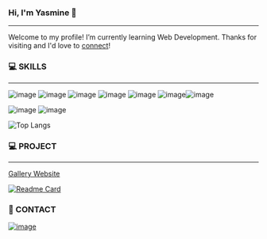 ### Hi, I'm Yasmine 👋
---
Welcome to my profile! I’m currently learning Web Development. Thanks for visiting and I'd love to [connect](https://www.linkedin.com/in/yasmineluk/)!

### 💻 SKILLS
---
![image](https://img.shields.io/badge/JavaScript-323330?style=for-the-badge&logo=javascript&logoColor=F7DF1E) ![image](https://img.shields.io/badge/HTML5-E34F26?style=for-the-badge&logo=html5&logoColor=white) ![image](https://img.shields.io/badge/CSS3-1572B6?style=for-the-badge&logo=css3&logoColor=white) ![image](https://img.shields.io/badge/json-5E5C5C?style=for-the-badge&logo=json&logoColor=white) ![image](https://img.shields.io/badge/TypeScript-007ACC?style=for-the-badge&logo=typescript&logoColor=white) ![image](https://img.shields.io/badge/Swift-FA7343?style=for-the-badge&logo=swift&logoColor=white)![image](https://img.shields.io/badge/Scratch-4D97FF?style=for-the-badge&logo=Scratch&logoColor=white)

![image](https://img.shields.io/badge/C%2B%2B-00599C?style=for-the-badge&logo=c%2B%2B&logoColor=white) ![image](https://img.shields.io/badge/Python-FFD43B?style=for-the-badge&logo=python&logoColor=blue)

![Top Langs](https://github-readme-stats.vercel.app/api/top-langs/?username=starlight0711&theme=transparent)

### 💻 PROJECT
---
[Gallery Website](https://www.starlight.land/gallery/)

[![Readme Card](https://github-readme-stats.vercel.app/api/pin/?username=starlight0711&repo=starlight0711.github.io)](https://github.com/starlight0711/starlight0711.github.io)



### 💬 CONTACT
[![image](https://img.shields.io/badge/LinkedIn-0077B5?style=for-the-badge&logo=linkedin&logoColor=white)](https://www.linkedin.com/in/yasmineluk/)


<!--
**starlight0711/starlight0711** is a ✨ _special_ ✨ repository because its `README.md` (this file) appears on your GitHub profile.

Here are some ideas to get you started:

- 🔭 I’m currently working on ...
- 🌱 I’m currently learning ...
- 👯 I’m looking to collaborate on ...
- 🤔 I’m looking for help with ...
- 💬 Ask me about ...
- 📫 How to reach me: ...
- 😄 Pronouns: ...
- ⚡ Fun fact: ...
-->
